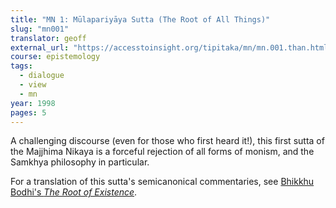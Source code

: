 ```yaml
---
title: "MN 1: Mūlapariyāya Sutta (The Root of All Things)"
slug: "mn001"
translator: geoff
external_url: "https://accesstoinsight.org/tipitaka/mn/mn.001.than.html"
course: epistemology
tags:
  - dialogue
  - view
  - mn
year: 1998
pages: 5
---
```


A challenging discourse (even for those who first heard it!), this first sutta of the Majjhima Nikaya is a forceful rejection of all forms of monism, and the Samkhya philosophy in particular.

For a translation of this sutta's semicanonical commentaries, see [Bhikkhu Bodhi's *The Root of Existence*](/content/monographs/mn1-cmy_bodhi).
